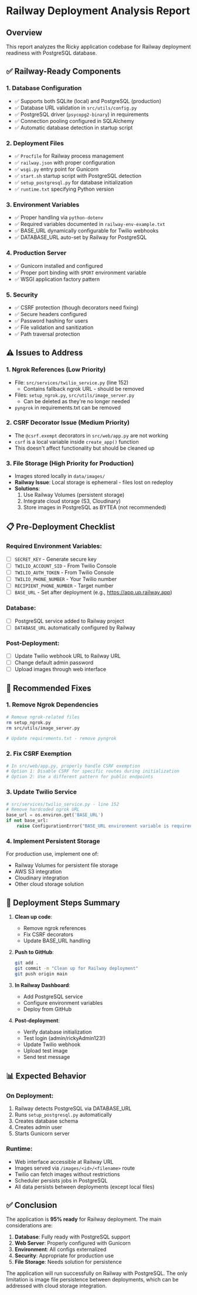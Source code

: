 # Railway Deployment Analysis Report

## Overview
This report analyzes the Ricky application codebase for Railway deployment readiness with PostgreSQL database.

## ✅ **Railway-Ready Components**

### 1. **Database Configuration**
- ✅ Supports both SQLite (local) and PostgreSQL (production)
- ✅ Database URL validation in `src/utils/config.py`
- ✅ PostgreSQL driver (`psycopg2-binary`) in requirements
- ✅ Connection pooling configured in SQLAlchemy
- ✅ Automatic database detection in startup script

### 2. **Deployment Files**
- ✅ `Procfile` for Railway process management
- ✅ `railway.json` with proper configuration
- ✅ `wsgi.py` entry point for Gunicorn
- ✅ `start.sh` startup script with PostgreSQL detection
- ✅ `setup_postgresql.py` for database initialization
- ✅ `runtime.txt` specifying Python version

### 3. **Environment Variables**
- ✅ Proper handling via `python-dotenv`
- ✅ Required variables documented in `railway-env-example.txt`
- ✅ BASE_URL dynamically configurable for Twilio webhooks
- ✅ DATABASE_URL auto-set by Railway for PostgreSQL

### 4. **Production Server**
- ✅ Gunicorn installed and configured
- ✅ Proper port binding with `$PORT` environment variable
- ✅ WSGI application factory pattern

### 5. **Security**
- ✅ CSRF protection (though decorators need fixing)
- ✅ Secure headers configured
- ✅ Password hashing for users
- ✅ File validation and sanitization
- ✅ Path traversal protection

## ⚠️ **Issues to Address**

### 1. **Ngrok References** (Low Priority)
- File: `src/services/twilio_service.py` (line 152)
  - Contains fallback ngrok URL - should be removed
- Files: `setup_ngrok.py`, `src/utils/image_server.py`
  - Can be deleted as they're no longer needed
- `pyngrok` in requirements.txt can be removed

### 2. **CSRF Decorator Issue** (Medium Priority)
- The `@csrf.exempt` decorators in `src/web/app.py` are not working
- `csrf` is a local variable inside `create_app()` function
- This doesn't affect functionality but should be cleaned up

### 3. **File Storage** (High Priority for Production)
- Images stored locally in `data/images/`
- **Railway Issue**: Local storage is ephemeral - files lost on redeploy
- **Solutions**:
  1. Use Railway Volumes (persistent storage)
  2. Integrate cloud storage (S3, Cloudinary)
  3. Store images in PostgreSQL as BYTEA (not recommended)

## 📋 **Pre-Deployment Checklist**

### Required Environment Variables:
- [ ] `SECRET_KEY` - Generate secure key
- [ ] `TWILIO_ACCOUNT_SID` - From Twilio Console
- [ ] `TWILIO_AUTH_TOKEN` - From Twilio Console
- [ ] `TWILIO_PHONE_NUMBER` - Your Twilio number
- [ ] `RECIPIENT_PHONE_NUMBER` - Target number
- [ ] `BASE_URL` - Set after deployment (e.g., https://app.up.railway.app)

### Database:
- [ ] PostgreSQL service added to Railway project
- [ ] `DATABASE_URL` automatically configured by Railway

### Post-Deployment:
- [ ] Update Twilio webhook URL to Railway URL
- [ ] Change default admin password
- [ ] Upload images through web interface

## 🔧 **Recommended Fixes**

### 1. Remove Ngrok Dependencies
```bash
# Remove ngrok-related files
rm setup_ngrok.py
rm src/utils/image_server.py

# Update requirements.txt - remove pyngrok
```

### 2. Fix CSRF Exemption
```python
# In src/web/app.py, properly handle CSRF exemption
# Option 1: Disable CSRF for specific routes during initialization
# Option 2: Use a different pattern for public endpoints
```

### 3. Update Twilio Service
```python
# src/services/twilio_service.py - line 152
# Remove hardcoded ngrok URL
base_url = os.environ.get('BASE_URL')
if not base_url:
    raise ConfigurationError("BASE_URL environment variable is required")
```

### 4. Implement Persistent Storage
For production use, implement one of:
- Railway Volumes for persistent file storage
- AWS S3 integration
- Cloudinary integration
- Other cloud storage solution

## 🚀 **Deployment Steps Summary**

1. **Clean up code**:
   - Remove ngrok references
   - Fix CSRF decorators
   - Update BASE_URL handling

2. **Push to GitHub**:
   ```bash
   git add .
   git commit -m "Clean up for Railway deployment"
   git push origin main
   ```

3. **In Railway Dashboard**:
   - Add PostgreSQL service
   - Configure environment variables
   - Deploy from GitHub

4. **Post-deployment**:
   - Verify database initialization
   - Test login (admin/rickyAdmin123!)
   - Update Twilio webhook
   - Upload test image
   - Send test message

## 📊 **Expected Behavior**

### On Deployment:
1. Railway detects PostgreSQL via DATABASE_URL
2. Runs `setup_postgresql.py` automatically
3. Creates database schema
4. Creates admin user
5. Starts Gunicorn server

### Runtime:
- Web interface accessible at Railway URL
- Images served via `/images/<id>/<filename>` route
- Twilio can fetch images without restrictions
- Scheduler persists jobs in PostgreSQL
- All data persists between deployments (except local files)

## ✅ **Conclusion**

The application is **95% ready** for Railway deployment. The main considerations are:

1. **Database**: Fully ready with PostgreSQL support
2. **Web Server**: Properly configured with Gunicorn
3. **Environment**: All configs externalized
4. **Security**: Appropriate for production use
5. **File Storage**: Needs solution for persistence

The application will run successfully on Railway with PostgreSQL. The only limitation is image file persistence between deployments, which can be addressed with cloud storage integration. 